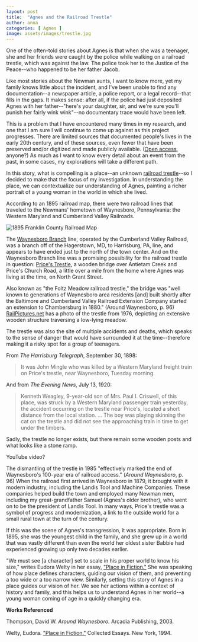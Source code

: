 ```yaml
---
layout: post
title:  "Agnes and the Railroad Trestle"
author: anna
categories: [ Agnes ]
image: assets/images/trestle.jpg
---
```


One of the often-told stories about Agnes is that when she was a teenager, she and her friends were caught by the police while walking on a railroad trestle, which was against the law. The police took her to the Justice of the Peace--who happened to be her father Jacob.

Like most stories about the Newman aunts, I want to know more, yet my family knows little about the incident, and I've been unable to find any documentation--a newspaper article, a police report, or a legal record--that fills in the gaps. It makes sense: after all, if the police had just deposited Agnes with her father--"here's your daughter, sir, and we're sure you'll punish her fairly wink wink"--no documentary trace would have been left.

This is a problem that I have encountered many times in my research, and one that I am sure I will continue to come up against as this project progresses. There are limited sources that documented people's lives in the early 20th century, and of these sources, even fewer that have been preserved and/or digitized and made publicly available. ([Open access](https://en.wikipedia.org/wiki/Open_access), anyone?) As much as I want to know every detail about an event from the past, in some cases, my explorations will take a different path.

In this story, what is compelling is a place--an unknown [railroad trestle](https://en.wikipedia.org/wiki/Trestle_bridge)--so I decided to make that the focus of my investigation. In understanding the place, we can contextualize our understanding of Agnes, painting a richer portrait of a young woman in the world in which she lived.

According to an 1895 railroad map, there were two railroad lines that traveled to the Newmans' hometown of Waynesboro, Pennsylvania: the Western Maryland and Cumberland Valley Railroads.

![1895 Franklin County Railroad Map]({{site.baseurl}}assets/images/railroad-map.jpg)


The [Waynesboro Branch](http://www.abandonedrails.com/Waynesboro_Branch) line, operated by the Cumberland Valley Railroad, was a branch off of the Hagerstown, MD, to Harrisburg, PA, line, and appears to have ended just to the north of the town center. And on the Waynesboro Branch line was a promising possibility for the railroad trestle in question: [Price's Trestle](http://www.wmwestsub.com/waynesborobranch/pricestrestle.htm), a wooden bridge over Antietam Creek and Price's Church Road, a little over a mile from the home where Agnes was living at the time, on North Grant Street.

Also known as "the Foltz Meadow railroad trestle," the bridge was "well known to generations of Waynesboro area residents [and] built shortly after the Baltimore and Cumberland Valley Railroad Extension Company started an extension to Chambersburg in 1880." (Around Waynesboro, p. 96) [RailPictures.net](http://www.railpictures.net/photo/357597/) has a photo of the trestle from 1976, depicting an extensive wooden structure traversing a low-lying meadow.

The trestle was also the site of multiple accidents and deaths, which speaks to the sense of danger that would have surrounded it at the time--therefore making it a risky spot for a group of teenagers.

From *The Harrisburg Telegraph*, September 30, 1898:

>It was John Mingle who was killed by a Western Maryland freight train on Price's trestle, near Waynesboro, Tuesday morning.

And from *The Evening News*, July 13, 1920:

>Kenneth Weagley, 9-year-old son of Mrs. Paul I. Criswell, of this place, was struck by a Western Maryland passenger train yesterday, the accident occurring on the trestle near Price's, located a short distance from the local station. ... The boy was playing skinning the cat on the trestle and did not see the approaching train in time to get under the timbers.

Sadly, the trestle no longer exists, but there remain some wooden posts and what looks like a stone ramp.

YouTube video?

The dismantling of the trestle in 1985 "effectively marked the end of Waynesboro's 100-year era of railroad access." (*Around Waynesboro*, p. 96) When the railroad first arrived in Waynesboro in 1879, it brought with it modern industry, including the Landis Tool and Machine Companies. These companies helped build the town and employed many Newman men, including my great-grandfather Samuel (Agnes's older brother), who went on to be the president of Landis Tool. In many ways, Price's trestle was a symbol of progress and modernization, a link to the outside world for a small rural town at the turn of the century.

If this was the scene of Agnes's transgression, it was appropriate. Born in 1895, she was the youngest child in the family, and she grew up in a world that was vastly different than even the world her oldest sister Babbie had experienced growing up only two decades earlier.

"We must see [a character] set to scale in his proper world to know his size," writes Eudora Welty in her essay, ["Place in Fiction."](http://xroads.virginia.edu/%7EDRBR/welty.txt) She was speaking of how place defines characters, guiding our vision of them, and preventing a too wide or a too narrow view. Similarly, setting this story of Agnes in a place guides our vision of her. We see her actions within a context of history and family, and this helps us to understand Agnes in her world--a young woman coming of age in a quickly changing era.

**Works Referenced**

Thompson, David W. *Around Waynesboro.* Arcadia Publishing, 2003.

Welty, Eudora. ["Place in Fiction."](http://xroads.virginia.edu/%7EDRBR/welty.txt) Collected Essays. New York, 1994.